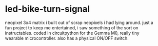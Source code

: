 # led-bike-turn-signal

neopixel 3x4 matrix i built out of scrap neopixels i had lying around. just a fun project to keep me entertained, i saw something of the sort on instructables.
coded in circuitpython for the Gemma M0, really tiny wearable microcontroller. also has a physical ON/OFF switch.
